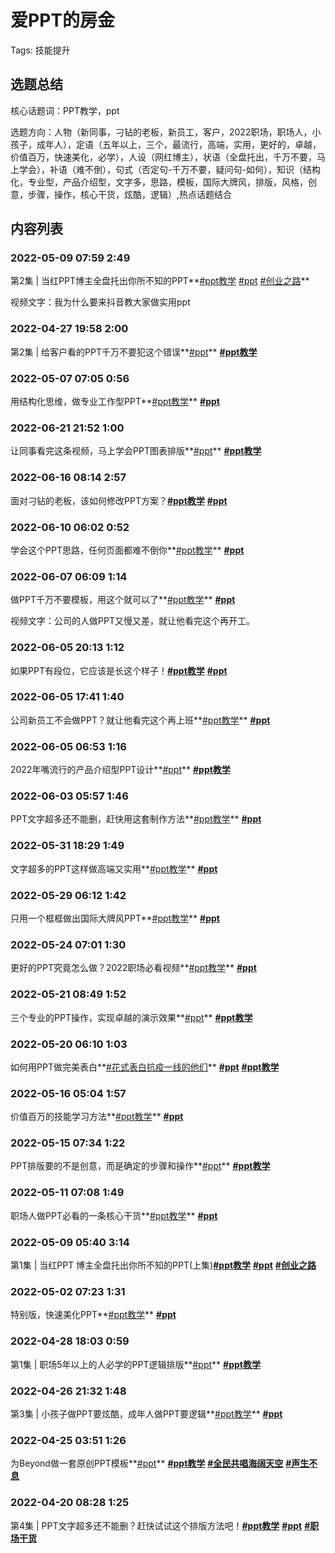# 爱PPT的房金

Tags: 技能提升

## 选题总结

核心话题词：PPT教学，ppt

选题方向：人物（新同事，刁钻的老板，新员工，客户，2022职场，职场人，小孩子，成年人），定语（五年以上，三个，最流行，高端，实用，更好的，卓越，价值百万，快速美化，必学），人设（网红博主），状语（全盘托出，千万不要，马上学会），补语（难不倒），句式（否定句-千万不要，疑问句-如何），知识（结构化，专业型，产品介绍型，文字多，思路，模板，国际大牌风，排版，风格，创意，步骤，操作，核心干货，炫酷，逻辑）,热点话题结合

## 内容列表

### 2022-05-09 07:59 2:49

第2集 | 当红PPT博主全盘托出你所不知的PPT**[#ppt教学](https://www.douyin.com/search/ppt%E6%95%99%E5%AD%A6) [#ppt](https://www.douyin.com/search/ppt)   [#创业之路](https://www.douyin.com/search/%E5%88%9B%E4%B8%9A%E4%B9%8B%E8%B7%AF)**

视频文字：我为什么要来抖音教大家做实用ppt

### 2022-04-27 19:58  2:00

第2集 | 给客户看的PPT千万不要犯这个错误**[#ppt](https://www.douyin.com/search/ppt)** **[#ppt教学](https://www.douyin.com/search/ppt%E6%95%99%E5%AD%A6)**

### 2022-05-07 07:05 0:56

用结构化思维，做专业工作型PPT**[#ppt教学](https://www.douyin.com/search/ppt%E6%95%99%E5%AD%A6)** **[#ppt](https://www.douyin.com/search/ppt)**

### 2022-06-21 21:52 1:00

让同事看完这条视频，马上学会PPT图表排版**[#ppt](https://www.douyin.com/search/ppt)** **[#ppt教学](https://www.douyin.com/search/ppt%E6%95%99%E5%AD%A6)**

### 2022-06-16 08:14  2:57

面对刁钻的老板，该如何修改PPT方案？**[#ppt教学](https://www.douyin.com/search/ppt%E6%95%99%E5%AD%A6)** **[#ppt](https://www.douyin.com/search/ppt)**

### 2022-06-10 06:02 0:52

学会这个PPT思路，任何页面都难不倒你**[#ppt教学](https://www.douyin.com/search/ppt%E6%95%99%E5%AD%A6)** **[#ppt](https://www.douyin.com/search/ppt)** 

### 2022-06-07 06:09 1:14

做PPT千万不要模板，用这个就可以了**[#ppt教学](https://www.douyin.com/search/ppt%E6%95%99%E5%AD%A6)** **[#ppt](https://www.douyin.com/search/ppt)**

视频文字：公司的人做PPT又慢又差，就让他看完这个再开工。

### 2022-06-05 20:13 1:12

如果PPT有段位，它应该是长这个样子！**[#ppt教学](https://www.douyin.com/search/ppt%E6%95%99%E5%AD%A6)** **[#ppt](https://www.douyin.com/search/ppt)**

### 2022-06-05 17:41 1:40

公司新员工不会做PPT？就让他看完这个再上班**[#ppt教学](https://www.douyin.com/search/ppt%E6%95%99%E5%AD%A6)** **[#ppt](https://www.douyin.com/search/ppt)**

### 2022-06-05 06:53 1:16

2022年嘴流行的产品介绍型PPT设计**[#ppt](https://www.douyin.com/search/ppt)** **[#ppt教学](https://www.douyin.com/search/ppt%E6%95%99%E5%AD%A6)**

### 2022-06-03 05:57 1:46

PPT文字超多还不能删，赶快用这套制作方法**[#ppt教学](https://www.douyin.com/search/ppt%E6%95%99%E5%AD%A6)** **[#ppt](https://www.douyin.com/search/ppt)**

### 2022-05-31 18:29 1:49

文字超多的PPT这样做高端又实用**[#ppt教学](https://www.douyin.com/search/ppt%E6%95%99%E5%AD%A6)** **[#ppt](https://www.douyin.com/search/ppt)**

### 2022-05-29 06:12 1:42

只用一个框框做出国际大牌风PPT**[#ppt教学](https://www.douyin.com/search/ppt%E6%95%99%E5%AD%A6)** **[#ppt](https://www.douyin.com/search/ppt)**

### 2022-05-24 07:01 1:30

更好的PPT究竟怎么做？2022职场必看视频**[#ppt教学](https://www.douyin.com/search/ppt%E6%95%99%E5%AD%A6)** **[#ppt](https://www.douyin.com/search/ppt)**

### 2022-05-21 08:49 1:52

三个专业的PPT操作，实现卓越的演示效果**[#ppt](https://www.douyin.com/search/ppt)** **[#ppt教学](https://www.douyin.com/search/ppt%E6%95%99%E5%AD%A6)**

### 2022-05-20 06:10 1:03

如何用PPT做完美表白**[#花式表白抗疫一线的他们](https://www.douyin.com/search/%E8%8A%B1%E5%BC%8F%E8%A1%A8%E7%99%BD%E6%8A%97%E7%96%AB%E4%B8%80%E7%BA%BF%E7%9A%84%E4%BB%96%E4%BB%AC)** **[#ppt](https://www.douyin.com/search/ppt)** **[#ppt教学](https://www.douyin.com/search/ppt%E6%95%99%E5%AD%A6)**

### 2022-05-16 05:04 1:57

价值百万的技能学习方法**[#ppt教学](https://www.douyin.com/search/ppt%E6%95%99%E5%AD%A6)** **[#ppt](https://www.douyin.com/search/ppt)**

### 2022-05-15 07:34 1:22

PPT排版要的不是创意，而是确定的步骤和操作**[#ppt](https://www.douyin.com/search/ppt)** **[#ppt教学](https://www.douyin.com/search/ppt%E6%95%99%E5%AD%A6)**

### 2022-05-11 07:08 1:49

职场人做PPT必看的一条核心干货**[#ppt教学](https://www.douyin.com/search/ppt%E6%95%99%E5%AD%A6)** **[#ppt](https://www.douyin.com/search/ppt)**

### 2022-05-09 05:40 3:14

第1集 | 当红PPT 博主全盘托出你所不知的PPT(上集)**[#ppt教学](https://www.douyin.com/search/ppt%E6%95%99%E5%AD%A6)** **[#ppt](https://www.douyin.com/search/ppt)** **[#创业之路](https://www.douyin.com/search/%E5%88%9B%E4%B8%9A%E4%B9%8B%E8%B7%AF)**

### 2022-05-02 07:23 1:31

特别版，快速美化PPT**[#ppt教学](https://www.douyin.com/search/ppt%E6%95%99%E5%AD%A6)** **[#ppt](https://www.douyin.com/search/ppt)**

### 2022-04-28 18:03 0:59

第1集 | 职场5年以上的人必学的PPT逻辑排版**[#ppt](https://www.douyin.com/search/ppt)** **[#ppt教学](https://www.douyin.com/search/ppt%E6%95%99%E5%AD%A6)**

### 2022-04-26 21:32 1:48

第3集 | 小孩子做PPT要炫酷，成年人做PPT要逻辑**[#ppt教学](https://www.douyin.com/search/ppt%E6%95%99%E5%AD%A6)** **[#ppt](https://www.douyin.com/search/ppt)**

### 2022-04-25 03:51 1:26

为Beyond做一套原创PPT模板**[#ppt](https://www.douyin.com/search/ppt)** **[#ppt教学](https://www.douyin.com/search/ppt%E6%95%99%E5%AD%A6)** **[#全民共唱海阔天空](https://www.douyin.com/search/%E5%85%A8%E6%B0%91%E5%85%B1%E5%94%B1%E6%B5%B7%E9%98%94%E5%A4%A9%E7%A9%BA)** **[#声生不息](https://www.douyin.com/search/%E5%A3%B0%E7%94%9F%E4%B8%8D%E6%81%AF)**

### 2022-04-20 08:28 1:25

第4集 | PPT文字超多还不能删？赶快试试这个排版方法吧！**[#ppt教学](https://www.douyin.com/search/ppt%E6%95%99%E5%AD%A6)** **[#ppt](https://www.douyin.com/search/ppt)** **[#职场干货](https://www.douyin.com/search/%E8%81%8C%E5%9C%BA%E5%B9%B2%E8%B4%A7)**